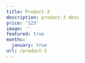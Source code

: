 ```yaml
---
title: Product-3
description: product-3 desc
price: '123'
image: ''
featured: true
months:
  january: true
url: /product-3
---
```


